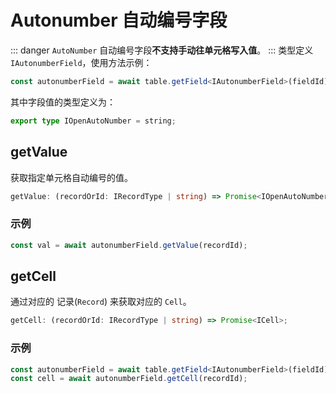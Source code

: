 # Autonumber 自动编号字段
::: danger
`AutoNumber` 自动编号字段**不支持手动往单元格写入值**。
:::
类型定义 `IAutonumberField`，使用方法示例：
```typescript
const autonumberField = await table.getField<IAutonumberField>(fieldId);
```
其中字段值的类型定义为：
```typescript
export type IOpenAutoNumber = string;
```

## getValue
获取指定单元格自动编号的值。
```typescript
getValue: (recordOrId: IRecordType | string) => Promise<IOpenAutoNumber>;
```
### 示例
```typescript
const val = await autonumberField.getValue(recordId);
```

## getCell
通过对应的 记录(`Record`) 来获取对应的 `Cell`。
```typescript
getCell: (recordOrId: IRecordType | string) => Promise<ICell>;
```
### 示例
```typescript
const autonumberField = await table.getField<IAutonumberField>(fieldId);
const cell = await autonumberField.getCell(recordId);
```


